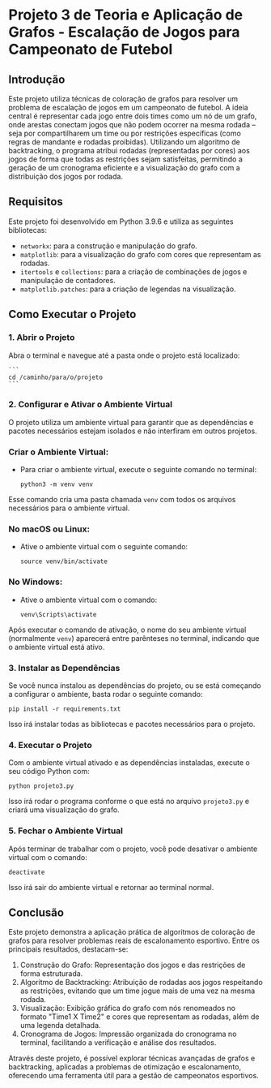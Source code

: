# Projeto 3 de Teoria e Aplicação de Grafos - Escalação de Jogos para Campeonato de Futebol

## Introdução
Este projeto utiliza técnicas de coloração de grafos para resolver um problema de escalação de jogos em um campeonato de futebol. A ideia central é representar cada jogo entre dois times como um nó de um grafo, onde arestas conectam jogos que não podem ocorrer na mesma rodada – seja por compartilharem um time ou por restrições específicas (como regras de mandante e rodadas proibidas). Utilizando um algoritmo de backtracking, o programa atribui rodadas (representadas por cores) aos jogos de forma que todas as restrições sejam satisfeitas, permitindo a geração de um cronograma eficiente e a visualização do grafo com a distribuição dos jogos por rodada.

## Requisitos
Este projeto foi desenvolvido em Python 3.9.6 e utiliza as seguintes bibliotecas:
- `networkx`: para a construção e manipulação do grafo.
- `matplotlib`: para a visualização do grafo com cores que representam as rodadas.
- `itertools` e `collections`: para a criação de combinações de jogos e manipulação de contadores.
- `matplotlib.patches`: para a criação de legendas na visualização.

## Como Executar o Projeto

### 1. Abrir o Projeto
Abra o terminal e navegue até a pasta onde o projeto está localizado:

    ```
    cd /caminho/para/o/projeto
    ```

### 2. Configurar e **Ativar o Ambiente Virtual**

O projeto utiliza um ambiente virtual para garantir que as dependências e pacotes necessários estejam isolados e não interfiram em outros projetos.

### Criar o Ambiente Virtual:

- Para criar o ambiente virtual, execute o seguinte comando no terminal:
    
    ```
    python3 -m venv venv
    ```
    
Esse comando cria uma pasta chamada `venv` com todos os arquivos necessários para o ambiente virtual.
    

### No macOS ou Linux:

- Ative o ambiente virtual com o seguinte comando:
    
    ```
    source venv/bin/activate
    ```
    

### No Windows:

- Ative o ambiente virtual com o comando:
    
    ```
    venv\Scripts\activate
    ```
    

Após executar o comando de ativação, o nome do seu ambiente virtual (normalmente `venv`) aparecerá entre parênteses no terminal, indicando que o ambiente virtual está ativo.

### 3. **Instalar as Dependências**

Se você nunca instalou as dependências do projeto, ou se está começando a configurar o ambiente, basta rodar o seguinte comando:

    pip install -r requirements.txt
    
Isso irá instalar todas as bibliotecas e pacotes necessários para o projeto.

### 4. **Executar o Projeto**

Com o ambiente virtual ativado e as dependências instaladas, execute o seu código Python com:

    python projeto3.py

Isso irá rodar o programa conforme o que está no arquivo `projeto3.py` e criará uma visualização do grafo.

### 5. **Fechar o Ambiente Virtual**

Após terminar de trabalhar com o projeto, você pode desativar o ambiente virtual com o comando:

    deactivate

Isso irá sair do ambiente virtual e retornar ao terminal normal.

## Conclusão
Este projeto demonstra a aplicação prática de algoritmos de coloração de grafos para resolver problemas reais de escalonamento esportivo. Entre os principais resultados, destacam-se:

1. Construção do Grafo: Representação dos jogos e das restrições de forma estruturada.
2. Algoritmo de Backtracking: Atribuição de rodadas aos jogos respeitando as restrições, evitando que um time jogue mais de uma vez na mesma rodada.
3. Visualização: Exibição gráfica do grafo com nós renomeados no formato "Time1 X Time2" e cores que representam as rodadas, além de uma legenda detalhada.
4. Cronograma de Jogos: Impressão organizada do cronograma no terminal, facilitando a verificação e análise dos resultados.

Através deste projeto, é possível explorar técnicas avançadas de grafos e backtracking, aplicadas a problemas de otimização e escalonamento, oferecendo uma ferramenta útil para a gestão de campeonatos esportivos.